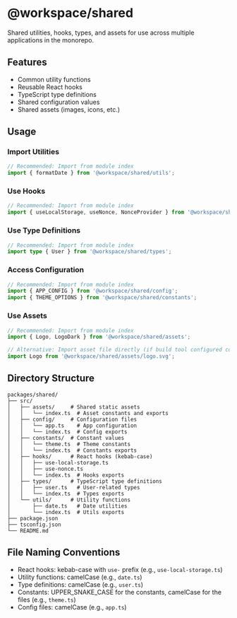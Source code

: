# @workspace/shared

Shared utilities, hooks, types, and assets for use across multiple applications in the monorepo.

## Features

- Common utility functions
- Reusable React hooks
- TypeScript type definitions
- Shared configuration values
- Shared assets (images, icons, etc.)

## Usage

### Import Utilities

```typescript
// Recommended: Import from module index
import { formatDate } from '@workspace/shared/utils';
```

### Use Hooks

```typescript
// Recommended: Import from module index
import { useLocalStorage, useNonce, NonceProvider } from '@workspace/shared/hooks';
```

### Use Type Definitions

```typescript
// Recommended: Import from module index
import type { User } from '@workspace/shared/types';
```

### Access Configuration

```typescript
// Recommended: Import from module index
import { APP_CONFIG } from '@workspace/shared/config';
import { THEME_OPTIONS } from '@workspace/shared/constants';
```

### Use Assets

```typescript
// Recommended: Import from module index
import { Logo, LogoDark } from '@workspace/shared/assets';

// Alternative: Import asset file directly (if build tool configured correctly)
import Logo from '@workspace/shared/assets/logo.svg';
```

## Directory Structure

```
packages/shared/
├── src/
│   ├── assets/     # Shared static assets
│   │   └── index.ts  # Asset constants and exports
│   ├── config/     # Configuration files
│   │   └── app.ts    # App configuration
│   │   └── index.ts  # Config exports
│   ├── constants/  # Constant values
│   │   └── theme.ts  # Theme constants
│   │   └── index.ts  # Constants exports
│   ├── hooks/      # React hooks (kebab-case)
│   │   ├── use-local-storage.ts
│   │   ├── use-nonce.ts
│   │   └── index.ts  # Hooks exports
│   ├── types/      # TypeScript type definitions
│   │   ├── user.ts   # User-related types
│   │   └── index.ts  # Types exports
│   └── utils/      # Utility functions
│       ├── date.ts   # Date utilities
│       └── index.ts  # Utils exports
├── package.json
├── tsconfig.json
└── README.md
```

## File Naming Conventions

- React hooks: kebab-case with `use-` prefix (e.g., `use-local-storage.ts`)
- Utility functions: camelCase (e.g., `date.ts`)
- Type definitions: camelCase (e.g., `user.ts`)
- Constants: UPPER_SNAKE_CASE for the constants, camelCase for the files (e.g., `theme.ts`)
- Config files: camelCase (e.g., `app.ts`)